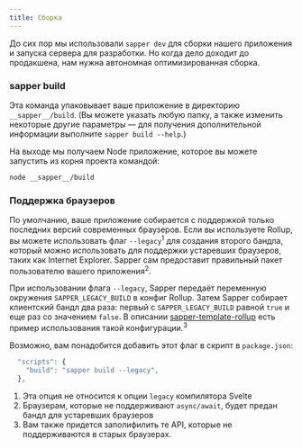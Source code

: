 ```yaml
---
title: Сборка
---
```


До сих пор мы использовали `sapper dev` для сборки нашего приложения и запуска сервера для разработки. Но когда дело доходит до продакшена, нам нужна автономная оптимизированная сборка.

### sapper build

Эта команда упаковывает ваше приложение в директорию `__sapper__/build`. (Вы можете указать любую папку, а также изменить некоторые другие параметры — для получения дополнительной информации выполните `sapper build --help`.)

На выходе мы получаем Node приложение, которое вы можете запустить из корня проекта командой:

```bash
node __sapper__/build
```

### Поддержка браузеров

По умолчанию, ваше приложение собирается с поддержкой только последних версий современных браузеров. Если вы используете Rollup, вы можете использовать флаг `--legacy`<sup>1</sup> для создания второго бандла, который можно использовать для поддержки устаревших браузеров, таких как Internet Explorer. Sapper сам предоставит правильный пакет пользователю вашего приложения<sup>2</sup>.

При использовании флага `--legacy`, Sapper передаёт переменную окружения `SAPPER_LEGACY_BUILD` в конфиг Rollup. Затем Sapper собирает клиентский бандл два раза: первый с `SAPPER_LEGACY_BUILD` равной `true` и еще раз со значением `false`. В описании [sapper-template-rollup](https://github.com/sveltejs/sapper-template-rollup) есть пример использования такой конфигурации.<sup>3</sup>


Возможно, вам понадобится добавить этот флаг в скрипт в `package.json`:
```js
  "scripts": {
    "build": "sapper build --legacy",
  },
```

1. Эта опция не относится к опции `legacy` компилятора Svelte
2. Браузерам, которые не поддерживают `async/await`, будет предан бандл для устаревших браузеров
3. Вам также придется заполифилить те API, которые не поддерживаются в старых браузерах.
